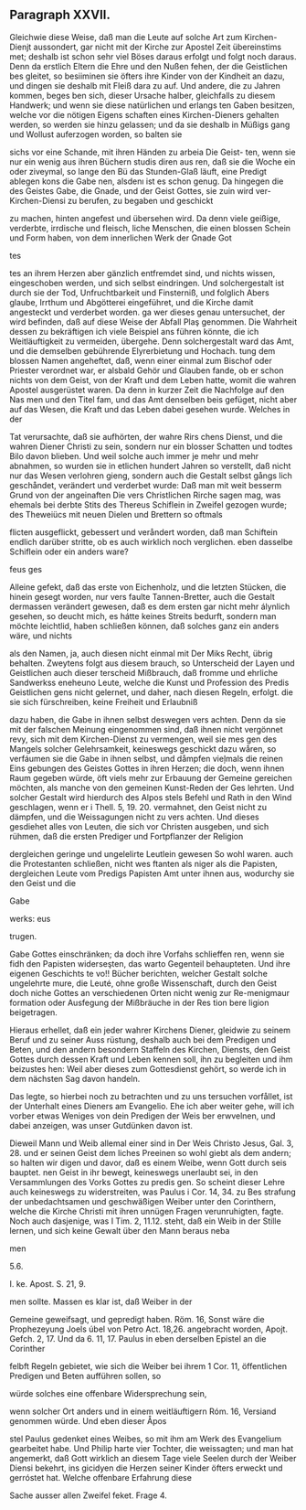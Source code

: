 <!-- Seite 452 -->
Paragraph XXVII.
----------------

Gleichwie diese Weise, daß man die
Leute auf solche Art zum Kirchen-Dienjt aussondert,
gar nicht mit der Kirche zur Apostel Zeit übereinstims
met; deshalb ist schon sehr viel Böses daraus erfolgt
und folgt noch daraus. Denn da erstlich Eltern die
Ehre und den Nußen fehen, der die Geistlichen bes
gleitet, so besiiminen sie öfters ihre Kinder von der
Kindheit an dazu, und dingen sie deshalb mit Fleiß dara
zu auf. Und andere, die zu Jahren kommen, beges
ben sich, dieser Ursache halber, gleichfalls zu diesem
Handwerk; und wenn sie diese natürlichen und erlangs
ten Gaben besitzen, welche vor die nötigen Eigens
schaften eines Kirchen-Dieners gehalten werden, so
werden sie hinzu gelassen; und da sie deshalb in Müßigs
gang und Wollust auferzogen worden, so balten sie

sichs vor eine Schande, mit ihren Händen zu arbeia Die Geist- ten, wenn sie nur ein wenig aus ihren Büchern studis diren aus ren, daß sie die Woche ein oder ziveymal, so lange den Bü das Stunden-Glaß läuft, eine Predigt ablegen kons die Gabe nen, alsdenı ist es schon genug. Da hingegen die des Geistes Gabe, die Gnade, und der Geist Gottes, sie zuin wird ver- Kirchen-Diensi zu berufen, zu begaben und geschickt

zu machen, hinten angefest und übersehen wird. Da
denn viele geißige, verderbte, irrdische und fleisch,
liche Menschen, die einen blossen Schein und Form
haben, von dem innerlichen Werk der Gnade Got

tes




<!-- Seite 452 -->


tes an ihrem Herzen aber gänzlich entfremdet sind, und nichts wissen, eingeschoben werden, und sich selbst eindringen. Und solchergestalt ist durch sie der Tod, Unfruchtbarkeit und Finsterniß, und folglich Abers glaube, Irrthum und Abgötterei eingeführet, und die Kirche damit angesteckt und verderbet worden. ga wer dieses genau untersuchet, der wird befinden, daß auf diese Weise der Abfall Plaş genommen. Die Wahrheit dessen zu bekräftigen ich viele Beispiel ans führen könnte, die ich Weitläuftigkeit zu vermeiden, übergehe. Denn solchergestalt ward das Amt, und die demselben gebührende Elyrerbietung und Hochach. tung dem blossen Namen angeheftet, daß, wenn einer einmal zum Bischof oder Priester verordnet war, er alsbald Gehör und Glauben fande, ob er schon nichts von dem Geist, von der Kraft und dem Leben hatte, womit die wahren Apostel ausgerüstet waren. Da denn in kurzer Zeit die Nachfolge auf den Nas men und den Titel fam, und das Amt denselben beis gefüget, nicht aber auf das Wesen, die Kraft und das Leben dabei gesehen wurde. Welches in der

Tat verursachte, daß sie aufhörten, der wahre Rirs chens Dienst, und die wahren Diener Christi zu sein, sondern nur ein blosser Schatten und todtes Bilo davon blieben. Und weil solche auch immer je mehr und mehr abnahmen, so wurden sie in etlichen hundert Jahren so verstellt, daß nicht nur das Wesen verlohren gieng, sondern auch die Gestalt selbst gångs lich geschåndet, verändert und verderbet wurde: Daß man mit weit besserm Grund von der angeinaften Die vers Christlichen Rirche sagen mag, was ehemals bei derbte Stits des Thereus Schiflein in Zweifel gezogen wurde; des Theweiücs mit neuen Dielen und Brettern so oftmals

flicten ausgeflickt, gebessert und veråndert worden, daß man Schiftein endlich darüber stritte, ob es auch wirklich noch verglichen. eben dasselbe Schiflein oder ein anders ware?

feus ges
<!-- Seite 454 -->

Alleine gefekt, daß das erste von Eichenholz, und die letzten Stücken, die hinein gesegt worden, nur vers faulte Tannen-Bretter, auch die Gestalt dermassen verändert gewesen, daß es dem ersten gar nicht mehr álynlich gesehen, so deucht mich, es hátte keines Streits bedurft, sondern man möchte leichtlid, haben schließen können, daß solches ganz ein anders wäre, und nichts

als den Namen, ja, auch diesen nicht einmal mit Der Miks Recht, übrig behalten. Zweytens folgt aus diesem brauch, so Unterscheid der Layen und Geistlichen auch dieser terscheid Mißbrauch, daß fromme und ehrliche Sandwerkss eneheuno Leute, welche die Kunst und Profession des Predis Geistlichen gens nicht gelernet, und daher, nach diesen Regeln, erfolgt. die sie sich fürschreiben, keine Freiheit und Erlaubniß

dazu haben, die Gabe in ihnen selbst deswegen vers achten. Denn da sie mit der falschen Meinung eingenommen sind, daß ihnen nicht vergönnet revy, sich mit dem Kirchen-Dienst zu vermengen, weil sie mes gen des Mangels solcher Gelehrsamkeit, keineswegs geschickt dazu wåren, so verfáumen sie die Gabe in ihnen selbst, und dåmpfen vieļmals die reinen Eins gebungen des Geistes Gottes in ihren Herzen; die doch, wenn ihnen Raum gegeben würde, öft viels mehr zur Erbauung der Gemeine gereichen möchten, als manche von den gemeinen Kunst-Reden der Ges lehrten. Und solcher Gestalt wird hierdurch des Alpos stels Befehl und Rath in den Wind geschlagen, wenn er i Thell. 5, 19. 20. vermahnet, den Geist nicht zu dämpfen, und die Weissagungen nicht zu vers achten. Und dieses gesdiehet alles von Leuten, die sich vor Christen ausgeben, und sich rühmen, daß die ersten Prediger und Fortpflanzer der Religion

dergleichen geringe und ungelelirte Leutlein gewesen So wohl waren. auch die Protestanten schließen, nicht wes ftanten als niger als die Papisten, dergleichen Leute vom Predigs Papisten Amt unter ihnen aus, wodurchy sie den Geist und die

Gabe

werks: eus

trugen.
<!-- Seite 455 -->
Gabe Gottes einschränken; da doch ihre Vorfahs schlieffen ren, wenn sie fidh den Papisten widerseşten, das warto Gegenteil behaupteten. Und ihre eigenen Geschichts te vo!! Bücher berichten, welcher Gestalt solche ungelehrte mure, die Leuté, ohne große Wissenschaft, durch den Geist doch niche Gottes an verschiedenen Orten nicht wenig zur Re-menigmaur formation oder Ausfegung der Mißbräuche in der Res tion bere ligion beigetragen.

Hieraus erhellet, daß ein jeder wahrer Kirchens Diener, gleidwie zu seinem Beruf und zu seiner Auss rüstung, deshalb auch bei dem Predigen und Beten, und den andern besondern Staffeln des Kirchen, Diensts, den Geist Gottes durch dessen Kraft und Leben kennen soll, ihn zu begleiten und ihm beizustes hen: Weil aber dieses zum Gottesdienst gehört, so werde ich in dem nächsten Sag davon handeln.

Das legte, so hierbei noch zu betrachten und zu uns tersuchen vorfållet, ist der Unterhalt eines Dieners am Evangelio. Ehe ich aber weiter gehe, will ich vorber etwas Weniges von dein Predigen der Weis ber erwvelnen, und dabei anzeigen, was unser Gutdünken davon ist.

Dieweil Mann und Weib allemal einer sind in Der Weis Christo Jesus, Gal. 3, 28. und er seinen Geist dem liches Preeinen so wohl giebt als dem andern; so halten wir digen und davor, daß es einem Weibe, wenn Gott durch seis bauptet. nen Geist in ihr bewegt, keineswegs unerlaubt sei, in den Versammlungen des Vorks Gottes zu predis gen. So scheint dieser Lehre auch keineswegs zu widerstreiten, was Paulus i Cor. 14, 34. zu Bes strafung der unbedachtsamen und geschwäßigen Weiber unter den Corinthern, welche die Kirche Christi mit ihren unnügen Fragen verunruhigten, fagte. Noch auch dasjenige, was I Tim. 2, 11.12.  steht, daß ein Weib in der Stille lernen, und sich keine Gewalt über den Mann beraus neba

men




5.6.

I. ke. Apost. S. 21, 9.
<!-- Seite 456 -->

men sollte. Massen es klar ist, daß Weiber in der

Gemeine geweifsagt, und gepredigt haben. Röm. 16, Sonst wäre die Prophezeyung Joels úbel von Petro Act. 18,26. angebracht worden, Apojt. Gefch. 2, 17. Und da 6. 11, 17. Paulus in eben derselben Epistel an die Corinther

felbft Regeln gebietet, wie sich die Weiber bei ihrem 1 Cor. 11, öffentlichen Predigen und Beten aufführen sollen, so

würde solches eine offenbare Widersprechung sein,

wenn solcher Ort anders und in einem weitläuftigern Róm. 16, Versiand genommen würde. Und eben dieser Åpos

stel Paulus gedenket eines Weibes, so mit ihm am Werk des Evangelium gearbeitet habe. Und Philip harte vier Tochter, die weissagten; und man hat angemerkt, daß Gott wirklich an diesem Tage viele Seelen durch der Weiber Diensi bekehrt, ins gicidyen die Herzen seiner Kinder öfters erweckt und gerróstet hat. Welche offenbare Erfahrung diese

Sache ausser allen Zweifel feket. Frage 4.
